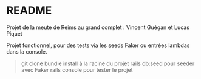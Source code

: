 # README

Projet de la meute de Reims au grand complet :
Vincent Guégan et Lucas Piquet

Projet fonctionnel, pour des tests via les seeds Faker ou entrées lambdas dans la console.

> git clone 
> bundle install à la racine du projet 
> rails db:seed pour seeder avec Faker 
> rails console pour tester le projet
